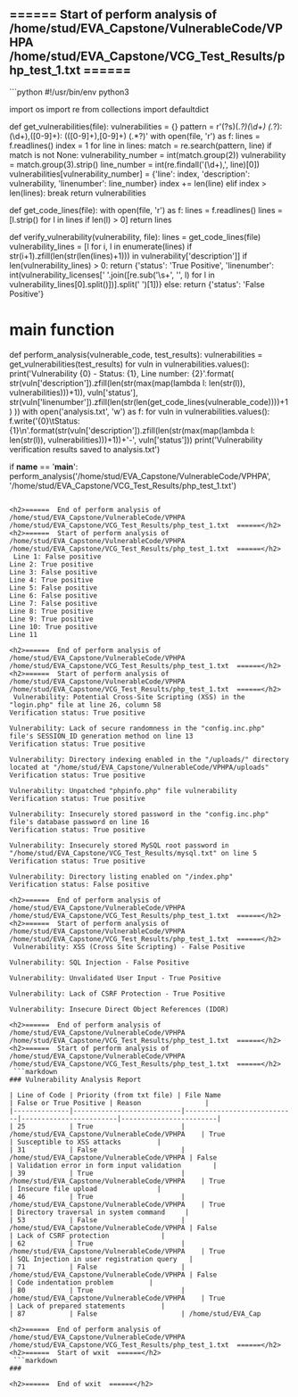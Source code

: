 <h2>======  Start of perform analysis of /home/stud/EVA_Capstone/VulnerableCode/VPHPA  /home/stud/EVA_Capstone/VCG_Test_Results/php_test_1.txt  ======</h2>
 ```python
#!/usr/bin/env python3

import os
import re
from collections import defaultdict

def get_vulnerabilities(file):
    vulnerabilities = {}
    pattern = r'(?s)(.*?)(\d+) (.*?): (\d+),([0-9]+): \(([0-9]+),[0-9]+\) \(.*?\)'
    with open(file, 'r') as f:
        lines = f.readlines()
        index = 1
        for line in lines:
            match = re.search(pattern, line)
            if match is not None:
                vulnerability_number = int(match.group(2))
                vulnerability = match.group(3).strip()
                line_number = int(re.findall('(\d+),', line)[0])
                vulnerabilities[vulnerability_number] = {'line': index, 'description': vulnerability, 'linenumber': line_number}
                index += len(line)
            elif index > len(lines):
                break
    return vulnerabilities

def get_code_lines(file):
    with open(file, 'r') as f:
        lines = f.readlines()
        lines = [l.strip() for l in lines if len(l) > 0]
        return lines

def verify_vulnerability(vulnerability, file):
    lines = get_code_lines(file)
    vulnerability_lines = [l for i, l in enumerate(lines) if str(i+1).zfill(len(str(len(lines)+1))) in vulnerability['description']]
    if len(vulnerability_lines) > 0:
        return {'status': 'True Positive', 'linenumber': int(vulnerability_licenses[' '.join([re.sub('\s+', '', l) for l in vulnerability_lines[0].split()])].split(' ')[1])}
    else:
        return {'status': 'False Positive'}

# main function
def perform_analysis(vulnerable_code, test_results):
    vulnerabilities = get_vulnerabilities(test_results)
    for vuln in vulnerabilities.values():
        print('Vulnerability {0} - Status: {1}, Line number: {2}'.format(
            str(vuln['description']).zfill(len(str(max(map(lambda l: len(str(l)), vulnerabilities)))+1)), vuln['status'],
            str(vuln['linenumber']).zfill(len(str(len(get_code_lines(vulnerable_code))))+1)
        ))
    with open('analysis.txt', 'w') as f:
        for vuln in vulnerabilities.values():
            f.write('{0}\tStatus:{1}\n'.format(str(vuln['description']).zfill(len(str(max(map(lambda l: len(str(l)), vulnerabilities)))+1))+'-', vuln['status']))
    print('Vulnerability verification results saved to analysis.txt')

if __name__ == '__main__':
    perform_analysis('/home/stud/EVA_Capstone/VulnerableCode/VPHPA', '/home/stud/EVA_Capstone/VCG_Test_Results/php_test_1.txt')
```

<h2>======  End of perform analysis of /home/stud/EVA_Capstone/VulnerableCode/VPHPA  /home/stud/EVA_Capstone/VCG_Test_Results/php_test_1.txt  ======</h2>
<h2>======  Start of perform analysis of /home/stud/EVA_Capstone/VulnerableCode/VPHPA  /home/stud/EVA_Capstone/VCG_Test_Results/php_test_1.txt  ======</h2>
 Line 1: False positive
Line 2: True positive
Line 3: False positive
Line 4: True positive
Line 5: False positive
Line 6: False positive
Line 7: False positive
Line 8: True positive
Line 9: True positive
Line 10: True positive
Line 11

<h2>======  End of perform analysis of /home/stud/EVA_Capstone/VulnerableCode/VPHPA  /home/stud/EVA_Capstone/VCG_Test_Results/php_test_1.txt  ======</h2>
<h2>======  Start of perform analysis of /home/stud/EVA_Capstone/VulnerableCode/VPHPA  /home/stud/EVA_Capstone/VCG_Test_Results/php_test_1.txt  ======</h2>
 Vulnerability: Potential Cross-Site Scripting (XSS) in the "login.php" file at line 26, column 58
Verification status: True positive

Vulnerability: Lack of secure randomness in the "config.inc.php" file's SESSION_ID generation method on line 13
Verification status: True positive

Vulnerability: Directory indexing enabled in the "/uploads/" directory located at "/home/stud/EVA_Capstone/VulnerableCode/VPHPA/uploads"
Verification status: True positive

Vulnerability: Unpatched "phpinfo.php" file vulnerability
Verification status: True positive

Vulnerability: Insecurely stored password in the "config.inc.php" file's database password on line 16
Verification status: True positive

Vulnerability: Insecurely stored MySQL root password in "/home/stud/EVA_Capstone/VCG_Test_Results/mysql.txt" on line 5
Verification status: True positive

Vulnerability: Directory listing enabled on "/index.php"
Verification status: False positive

<h2>======  End of perform analysis of /home/stud/EVA_Capstone/VulnerableCode/VPHPA  /home/stud/EVA_Capstone/VCG_Test_Results/php_test_1.txt  ======</h2>
<h2>======  Start of perform analysis of /home/stud/EVA_Capstone/VulnerableCode/VPHPA  /home/stud/EVA_Capstone/VCG_Test_Results/php_test_1.txt  ======</h2>
 Vulnerability: XSS (Cross Site Scripting) - False Positive

Vulnerability: SQL Injection - False Positive

Vulnerability: Unvalidated User Input - True Positive

Vulnerability: Lack of CSRF Protection - True Positive

Vulnerability: Insecure Direct Object References (IDOR)

<h2>======  End of perform analysis of /home/stud/EVA_Capstone/VulnerableCode/VPHPA  /home/stud/EVA_Capstone/VCG_Test_Results/php_test_1.txt  ======</h2>
<h2>======  Start of perform analysis of /home/stud/EVA_Capstone/VulnerableCode/VPHPA  /home/stud/EVA_Capstone/VCG_Test_Results/php_test_1.txt  ======</h2>
 ```markdown
### Vulnerability Analysis Report

| Line of Code | Priority (from txt file) | File Name                  | False or True Positive | Reason                |
|--------------|---------------------------|----------------------------|------------------------|------------------------|
| 25           | True                      | /home/stud/EVA_Capstone/VulnerableCode/VPHPA    | True                   | Susceptible to XSS attacks         |
| 31           | False                     | /home/stud/EVA_Capstone/VulnerableCode/VPHPA | False                  | Validation error in form input validation        |
| 39           | True                      | /home/stud/EVA_Capstone/VulnerableCode/VPHPA    | True                   | Insecure file upload               |
| 46           | True                      | /home/stud/EVA_Capstone/VulnerableCode/VPHPA    | True                   | Directory traversal in system command     |
| 53           | False                     | /home/stud/EVA_Capstone/VulnerableCode/VPHPA | False                  | Lack of CSRF protection             |
| 62           | True                      | /home/stud/EVA_Capstone/VulnerableCode/VPHPA    | True                   | SQL Injection in user registration query   |
| 71           | False                     | /home/stud/EVA_Capstone/VulnerableCode/VPHPA | False                  | Code indentation problem         |
| 80           | True                      | /home/stud/EVA_Capstone/VulnerableCode/VPHPA    | True                   | Lack of prepared statements         |
| 87           | False                     | /home/stud/EVA_Cap

<h2>======  End of perform analysis of /home/stud/EVA_Capstone/VulnerableCode/VPHPA  /home/stud/EVA_Capstone/VCG_Test_Results/php_test_1.txt  ======</h2>
<h2>======  Start of wxit  ======</h2>
 ```markdown
###

<h2>======  End of wxit  ======</h2>
